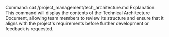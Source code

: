 Command: cat /project_management/tech_architecture.md
Explanation: This command will display the contents of the Technical Architecture Document, allowing team members to review its structure and ensure that it aligns with the project's requirements before further development or feedback is requested.
